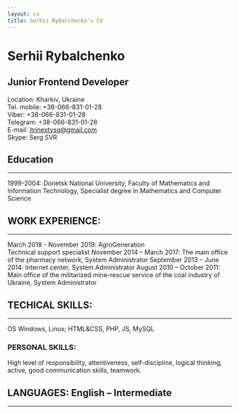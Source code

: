 ```yaml
---
layout: cv
title: Serhii Rybalchenko's CV
---
```


# Serhii Rybalchenko
Junior Frontend Developer  
---------

Location:	Kharkiv, Ukraine  
Tel. mobile:	+38-066-831-01-28  
Viber:	 +38-066-831-01-28  
Telegram:  +38-066-831-01-28  
E-mail:	itrjnextysq@gmail.com  
Skype:	Serg SVR   


## Education
---------
1999-2004: Donetsk National University,  Faculty of  Mathematics and Information Technology, Specialist degree in Mathematics and Computer Science


## WORK EXPERIENCE:
---------
March 2018 - November 2019:	AgroGeneration  
Technical support specialist
November 2014 – March 2017:	
The main office of the pharmacy network, System Administrator
September 2013 – June 2014:	Internet center, System Administrator
August 2010 – October 2011:	Main office of the militarized mine-rescue service of the coal industry of Ukraine, System Administrator	


## TECHICAL SKILLS:
---------
OS Windows, Linux; HTML&CSS, PHP, JS, MySQL


### PERSONAL SKILLS:
High level of responsibility, attentiveness, self-discipline, logical thinking, active, good communication skills, teamwork.


## LANGUAGES: English – Intermediate 
---------


